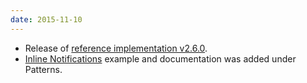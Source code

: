 ```yaml
---
date: 2015-11-10
---
```

<ul>
  <li>Release of <a href="https://github.com/patternfly/patternfly/releases/tag/v2.6.0" title="PatternFly reference implementation v2.6.0 on Github">reference implementation v2.6.0</a>.</li>
  <li><a href="/patterns/inline-notifications/">Inline Notifications</a> example and documentation was added under Patterns.</li>
</ul>
